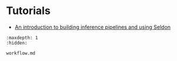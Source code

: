 # Tutorials

 * [An introduction to building inference pipelines and using Seldon](./workflow.md)

```{toctree}
:maxdepth: 1
:hidden:

workflow.md
```